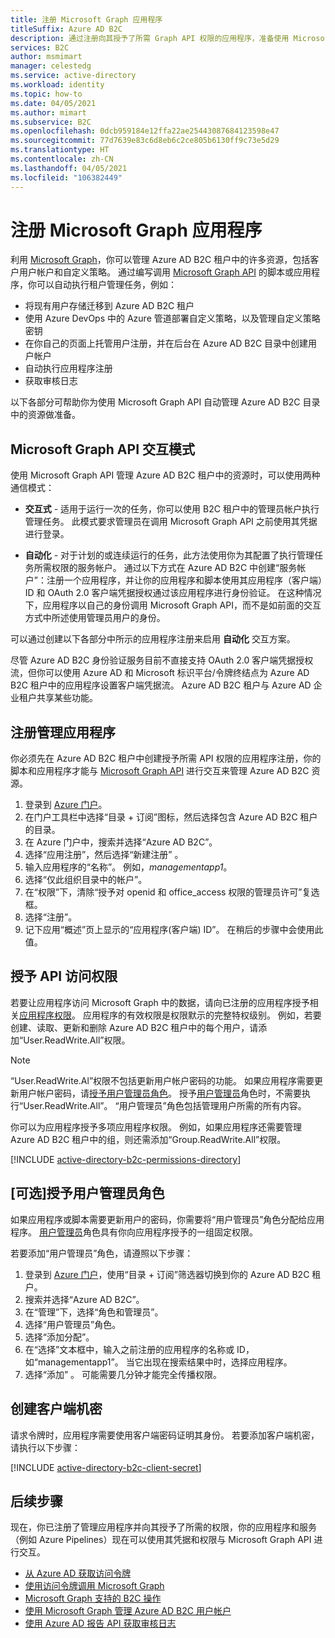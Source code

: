 ```yaml
---
title: 注册 Microsoft Graph 应用程序
titleSuffix: Azure AD B2C
description: 通过注册向其授予了所需 Graph API 权限的应用程序，准备使用 Microsoft Graph 管理 Azure AD B2C 资源。
services: B2C
author: msmimart
manager: celestedg
ms.service: active-directory
ms.workload: identity
ms.topic: how-to
ms.date: 04/05/2021
ms.author: mimart
ms.subservice: B2C
ms.openlocfilehash: 0dcb959184e12ffa22ae25443087684123598e47
ms.sourcegitcommit: 77d7639e83c6d8eb6c2ce805b6130ff9c73e5d29
ms.translationtype: HT
ms.contentlocale: zh-CN
ms.lasthandoff: 04/05/2021
ms.locfileid: "106382449"
---
```

# <a name="register-a-microsoft-graph-application"></a>注册 Microsoft Graph 应用程序

利用 [Microsoft Graph][ms-graph]，你可以管理 Azure AD B2C 租户中的许多资源，包括客户用户帐户和自定义策略。 通过编写调用 [Microsoft Graph API][ms-graph-api] 的脚本或应用程序，你可以自动执行租户管理任务，例如：

* 将现有用户存储迁移到 Azure AD B2C 租户
* 使用 Azure DevOps 中的 Azure 管道部署自定义策略，以及管理自定义策略密钥
* 在你自己的页面上托管用户注册，并在后台在 Azure AD B2C 目录中创建用户帐户
* 自动执行应用程序注册
* 获取审核日志

以下各部分可帮助你为使用 Microsoft Graph API 自动管理 Azure AD B2C 目录中的资源做准备。

## <a name="microsoft-graph-api-interaction-modes"></a>Microsoft Graph API 交互模式

使用 Microsoft Graph API 管理 Azure AD B2C 租户中的资源时，可以使用两种通信模式：

* **交互式** - 适用于运行一次的任务，你可以使用 B2C 租户中的管理员帐户执行管理任务。 此模式要求管理员在调用 Microsoft Graph API 之前使用其凭据进行登录。

* **自动化** - 对于计划的或连续运行的任务，此方法使用你为其配置了执行管理任务所需权限的服务帐户。 通过以下方式在 Azure AD B2C 中创建“服务帐户”：注册一个应用程序，并让你的应用程序和脚本使用其应用程序（客户端）ID 和 OAuth 2.0 客户端凭据授权通过该应用程序进行身份验证。 在这种情况下，应用程序以自己的身份调用 Microsoft Graph API，而不是如前面的交互方式中所述使用管理员用户的身份。

可以通过创建以下各部分中所示的应用程序注册来启用 **自动化** 交互方案。

尽管 Azure AD B2C 身份验证服务目前不直接支持 OAuth 2.0 客户端凭据授权流，但你可以使用 Azure AD 和 Microsoft 标识平台/令牌终结点为 Azure AD B2C 租户中的应用程序设置客户端凭据流。 Azure AD B2C 租户与 Azure AD 企业租户共享某些功能。

## <a name="register-management-application"></a>注册管理应用程序

你必须先在 Azure AD B2C 租户中创建授予所需 API 权限的应用程序注册，你的脚本和应用程序才能与 [Microsoft Graph API][ms-graph-api] 进行交互来管理 Azure AD B2C 资源。

1. 登录到 [Azure 门户](https://portal.azure.com)。
1. 在门户工具栏中选择“目录 + 订阅”图标，然后选择包含 Azure AD B2C 租户的目录。
1. 在 Azure 门户中，搜索并选择“Azure AD B2C”。
1. 选择“应用注册”，然后选择“新建注册” 。
1. 输入应用程序的“名称”。 例如，*managementapp1*。
1. 选择“仅此组织目录中的帐户”。
1. 在“权限”下，清除“授予对 openid 和 office_access 权限的管理员许可”复选框。
1. 选择“注册”。
1. 记下应用“概述”页上显示的“应用程序(客户端) ID”。 在稍后的步骤中会使用此值。

## <a name="grant-api-access"></a>授予 API 访问权限

若要让应用程序访问 Microsoft Graph 中的数据，请向已注册的应用程序授予相关[应用程序权限](https://docs.microsoft.com/graph/permissions-reference)。 应用程序的有效权限是权限默示的完整特权级别。 例如，若要创建、读取、更新和删除 Azure AD B2C 租户中的每个用户，请添加“User.ReadWrite.All”权限。 

> [!NOTE]
> “User.ReadWrite.Al”权限不包括更新用户帐户密码的功能。 如果应用程序需要更新用户帐户密码，请[授予用户管理员角色](#optional-grant-user-administrator-role)。 授予[用户管理员](../active-directory/roles/permissions-reference.md#user-administrator)角色时，不需要执行“User.ReadWrite.All”。 “用户管理员”角色包括管理用户所需的所有内容。

你可以为应用程序授予多项应用程序权限。 例如，如果应用程序还需要管理 Azure AD B2C 租户中的组，则还需添加“Group.ReadWrite.All”权限。 

[!INCLUDE [active-directory-b2c-permissions-directory](../../includes/active-directory-b2c-permissions-directory.md)]


## <a name="optional-grant-user-administrator-role"></a>[可选]授予用户管理员角色

如果应用程序或脚本需要更新用户的密码，你需要将“用户管理员”角色分配给应用程序。 [用户管理员](../active-directory/roles/permissions-reference.md#user-administrator)角色具有你向应用程序授予的一组固定权限。 

若要添加“用户管理员”角色，请遵照以下步骤：

1. 登录到 [Azure 门户](https://portal.azure.com)，使用“目录 + 订阅”筛选器切换到你的 Azure AD B2C 租户。
1. 搜索并选择“Azure AD B2C”。
1. 在“管理”下，选择“角色和管理员”。 
1. 选择“用户管理员”角色。 
1. 选择“添加分配”。
1. 在“选择”文本框中，输入之前注册的应用程序的名称或 ID，如“managementapp1”。 当它出现在搜索结果中时，选择应用程序。
1. 选择“添加”  。 可能需要几分钟才能完全传播权限。

## <a name="create-client-secret"></a>创建客户端机密

请求令牌时，应用程序需要使用客户端密码证明其身份。 若要添加客户端机密，请执行以下步骤：

[!INCLUDE [active-directory-b2c-client-secret](../../includes/active-directory-b2c-client-secret.md)]


## <a name="next-steps"></a>后续步骤

现在，你已注册了管理应用程序并向其授予了所需的权限，你的应用程序和服务（例如 Azure Pipelines）现在可以使用其凭据和权限与 Microsoft Graph API 进行交互。 

* [从 Azure AD 获取访问令牌](/graph/auth-v2-service#4-get-an-access-token)
* [使用访问令牌调用 Microsoft Graph](/graph/auth-v2-service#4-get-an-access-token)
* [Microsoft Graph 支持的 B2C 操作](microsoft-graph-operations.md)
* [使用 Microsoft Graph 管理 Azure AD B2C 用户帐户](microsoft-graph-operations.md)
* [使用 Azure AD 报告 API 获取审核日志](view-audit-logs.md#get-audit-logs-with-the-azure-ad-reporting-api)

<!-- LINKS -->
[ms-graph]: /graph/
[ms-graph-api]: /graph/api/overview
